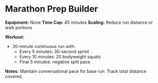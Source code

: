 # Marathon Prep Builder

**Equipment:** None
**Time Cap:** 45 minutes
**Scaling:** Reduce run distance or walk portions

**Workout:**
- 30-minute continuous run with:
  - Every 5 minutes: 30-second sprint
  - Every 10 minutes: 20 bodyweight squats
  - Final 5 minutes: negative split pace

**Notes:**
Maintain conversational pace for base run. Track total distance covered.